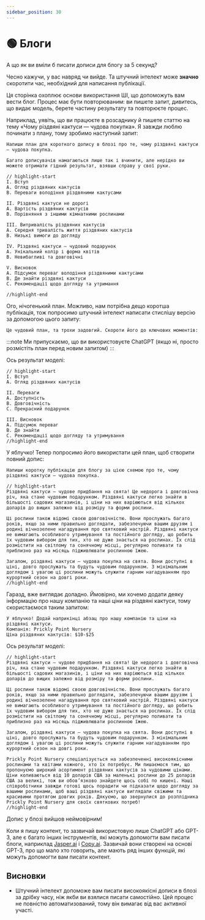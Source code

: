 ```yaml
---
sidebar_position: 30
---
```


# 🟢 Блоги

А що як ви вміли б писати дописи для блогу за 5 секунд?

Чесно кажучи, у вас навряд чи вийде. Та штучний інтелект може **значно** скоротити час, необхідний для написання публікації.

Ця сторінка охоплює основи використання ШІ, що допоможуть вам вести блог. Процес має бути повторюваним: ви пишете запит, дивитесь, що видає модель, берете частину результату та повторюєте процес.

Наприклад, уявіть, що ви працюєте в розсаднику й пишете статтю на тему «Чому різдвяні кактуси — чудова покупка». Я завжди люблю починати з плану, тому зробимо наступний запит:

```text
Напиши план для короткого допису в блозі про те, чому різдвяні кактуси — чудова покупка.

Багато дописувачів намагаються лише так і вчинити, але нерідко ви можете отримати гідний результат, взявши справу у свої руки. 

// highlight-start
I. Вступ
A. Огляд різдвяних кактусів
B. Переваги володіння різдвяними кактусами

II. Різдвяні кактуси не дорогі
A. Вартість різдвяних кактусів
B. Порівняння з іншими кімнатними рослинами

III. Витривалість різдвяних кактусів
A. Середня тривалість життя різдвяних кактусів
B. Низькі вимоги до догляду

IV. Різдвяні кактуси — чудовий подарунок
A. Унікальний колір і форма квітів
B. Невибагливі та довговічні

V. Висновок
A. Підсумок переваг володіння різдвяними кактусами 
B. Де знайти різдвяні кактуси 
C. Рекомендації щодо догляду та утримання

//highlight-end
```

Ого, нічогенький план. Можливо, нам потрібна дещо коротша публікація, тож попросимо штучний інтелект написати стислішу версію за допомогою цього запиту:

```text
Це чудовий план, та трохи задовгий. Скороти його до ключових моментів:
```

:::note
Ми припускаємо, що ви використовуєте ChatGPT (якщо ні, просто розмістіть план перед новим запитом)
:::

Ось результат моделі:

```text
// highlight-start
I. Вступ 
A. Огляд різдвяних кактусів 

II. Переваги 
A. Доступність 
B. Довговічність 
C. Прекрасний подарунок 

III. Висновок
A. Підсумок переваг 
B. Де знайти 
C. Рекомендації щодо догляду та утримування
//highlight-end
```

У яблучко! Тепер попросимо його використати цей план, щоб створити повний допис:

```text
Напиши коротку публікацію для блогу за цією схемою про те, чому різдвяні кактуси — чудова покупка.

// highlight-start
Різдвяні кактуси — чудове придбання на свята! Це недорога і довговічна річ, яка стане чудовим подарунком. Різдвяні кактуси легко знайти в більшості садових магазинів, і ціни на них варіюються від кількох доларів до вищих залежно від розміру та форми рослини.

Ці рослини також відомі своєю довговічністю. Вони прослужать багато років, якщо за ними правильно доглядати, забезпечуючи вашим друзям і родині вічнозелене нагадування про святковий настрій. Різдвяні кактуси не вимагають особливого утримування та постійного догляду, що робить їх чудовим вибором для тих, хто не дуже знається на рослинах. Їх слід розмістити на світлому та сонячному місці, регулярно поливати та приблизно раз на місяць підживлювати рослинною їжею. 

Загалом, різдвяні кактуси — чудова покупка на свята. Вони доступні в ціні, довго прослужать та будуть чудовим подарунком. З мінімальним доглядом і увагою ці рослини можуть служити гарним нагадуванням про курортний сезон на довгі роки.
//highlight-end
```

Гаразд, вже виглядає доладно. Ймовірно, ми хочемо додати деяку інформацію про нашу компанію та наші ціни на різдвяні кактуси, тому скористаємося таким запитом:

```text
У яблучко! Додай наприкінці абзац про нашу компанію та ціни на різдвяні кактуси.
Компанія: Prickly Point Nursery
Ціна різдвяних кактусів: $10-$25
```

Ось результат моделі:

```text
// highlight-start
Різдвяні кактуси — чудове придбання на свята! Це недорога і довговічна річ, яка стане чудовим подарунком. Різдвяні кактуси легко знайти в більшості садових магазинів, і ціни на них варіюються від кількох доларів до вищих залежно від розміру та форми рослини.

Ці рослини також відомі своєю довговічністю. Вони прослужать багато років, якщо за ними правильно доглядати, забезпечуючи вашим друзям і родині вічнозелене нагадування про святковий настрій. Різдвяні кактуси не вимагають особливого утримування та постійного догляду, що робить їх чудовим вибором для тих, хто не дуже знається на рослинах. Їх слід розмістити на світлому та сонячному місці, регулярно поливати та приблизно раз на місяць підживлювати рослинною їжею. 

Загалом, різдвяні кактуси — чудова покупка на свята. Вони доступні в ціні, довго прослужать та будуть чудовим подарунком. З мінімальним доглядом і увагою ці рослини можуть служити гарним нагадуванням про курортний сезон на довгі роки.

Prickly Point Nursery спеціалізується на забезпеченні високоякісними рослинами та квітами кожного, хто їх потребує. Ми пишаємося тим, що пропонуємо широкий асортимент різдвяних кактусів за чудовими цінами. Ціни коливаються від 10 доларів США за маленькі рослини до 25 доларів США за великі, тож ви обов’язково знайдете щось собі по кишені. Наші співробітники завжди готові щось порадити чи підказати щодо догляду за вашими рослинами, щоб ваші різдвяні кактуси виглядали свіжими та красивими протягом довгих років. Дякуємо, що звернулися до розплідника Prickly Point Nursery для своїх святкових потреб!
//highlight-end
```

Допис у блозі вийшов неймовірним!

Коли я пишу контент, то зазвичай використовую лише ChatGPT або GPT-3, але є багато інших інструментів, які можуть допомогти вам писати блоги, наприклад [Jasper.ai](https://www.jasper.ai/) і [Copy.ai](https://www.copy.ai/). Зазвичай вони створені на основі GPT-3, про що мало хто говорить, але мають ряд інших функцій, які можуть допомогти вам писати контент.

## Висновки

- Штучний інтелект допоможе вам писати високоякісні дописи в блозі за дрібку часу, ніж якби ви взялися писати самостійно. Цей процес не повністю автоматизований, тому він вимагає від вас активної участі.
